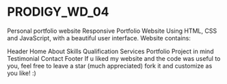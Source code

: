 # PRODIGY_WD_04
Personal portfolio website
Responsive Portfolio Website Using HTML, CSS and JavaScript, with a beautiful user interface. Website contains:

Header
Home
About
Skills
Qualification
Services
Portfolio
Project in mind
Testimonial
Contact
Footer
If u liked my website and the code was useful to you,
feel free to leave a star (much appreciated) fork it and customize as you like! :)
